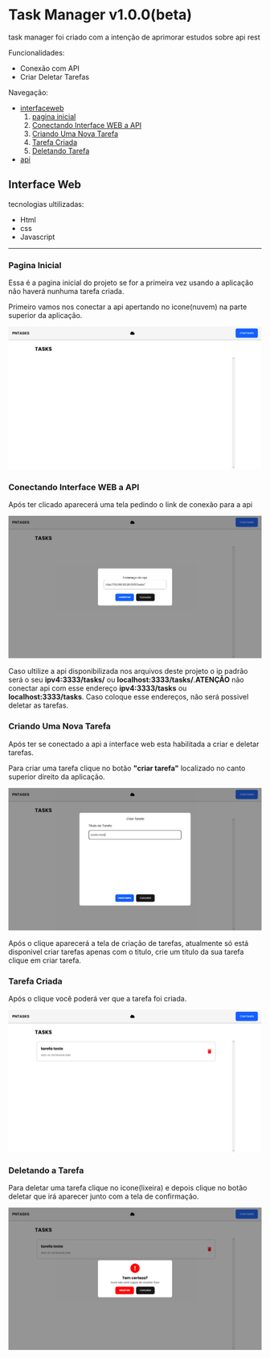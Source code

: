 <h1>Task Manager v1.0.0(beta)</h1>
<p> task manager foi criado com a intenção de aprimorar estudos sobre api rest</p>


Funcionalidades:
<ul>
  <li>Conexão com API</li>
  <li>Criar Deletar Tarefas</li>
</ul>


Navegação:
<ul>
  <li><a href = "#interfaceWeb">interfaceweb</a>
     <ol type = "1">
        <li><a href = "#interfaceWebPaginaInicial">pagina inicial</a></li>
        <li><a href = "#interfaceWebConectandoApi">Conectando Interface WEB a API</a></li>
        <li><a href = "#interfaceWebCreateTask">Criando Uma Nova Tarefa</a></li>
        <li><a href = "#interfaceWebCreatedTask">Tarefa Criada</a></li>
        <li><a href = "#interfaceWebDeleteTask">Deletando Tarefa</a></li>
     </ol>
   </li>
  <li><a href = "#interfaceWeb">api</a>
</ul>



<h2 id = "interfaceWeb">Interface Web</h2>
tecnologias ultilizadas:
<ul>
  <li>Html</li>
  <li>css</li>
  <li>Javascript</li>
</ul>
<hr>
<h3 id = "interfaceWebPaginaInicial">Pagina Inicial</h3>
  <p>Essa é a pagina inicial do projeto se for a primeira vez usando a aplicação não haverá nunhuma tarefa criada.</p>
  <p>Primeiro vamos nos conectar a api apertando no icone(nuvem) na parte superior da aplicação.</p>
<img src = "/interface/mainPage.png">
 <h3 id = "interfaceWebConectandoApi">Conectando Interface WEB a API</h3>
 <p>Após ter clicado aparecerá uma tela pedindo o link de conexão para a api </p>
<img src = "/interface/connectapi.png">  
<p>Caso ultilize a api disponibilizada nos arquivos deste projeto o ip padrão será o seu <strong>ipv4:3333/tasks/</strong> ou <strong>localhost:3333/tasks/</strong>.<strong>ATENÇÃO</strong> não conectar api com esse endereço <strong>ipv4:3333/tasks</strong> ou <strong>localhost:3333/tasks</strong>. Caso coloque esse endereços, não será possivel deletar as tarefas.</p>
 <h3 id = "interfaceWebCreateTask">Criando Uma Nova Tarefa</h3>
 <p>Após ter se conectado a api a interface web esta habilitada a criar e deletar tarefas.</p>
 <p>Para criar uma tarefa clique no botão <strong>"criar tarefa"</strong> localizado no canto superior direito da aplicação.</p>
<img src = "/interface/createtask.png"> 
 <p>Após o clique aparecerá a tela de criação de tarefas, atualmente só está disponivel criar tarefas apenas com o titulo, crie um titulo da sua tarefa clique em criar tarefa.</p>
 <h3 id = "interfaceWebCreatedTask">Tarefa Criada</h3>
 <p>Após o clique você poderá ver que a tarefa foi criada. </p>
<img src = "/interface/taskcreated.png"> 
  <h3 id = "interfaceWebDeleteTask">Deletando a Tarefa</h3>
  <p>Para deletar uma tarefa clique no icone(lixeira) e depois clique no botão deletar que irá aparecer junto com a tela de confirmação.</p>
<img src = "/interface/deletetask.png">
